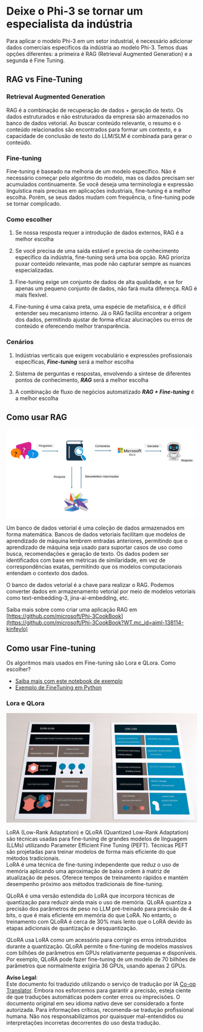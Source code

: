 <!--
CO_OP_TRANSLATOR_METADATA:
{
  "original_hash": "743d7e9cb9c4e8ea642d77bee657a7fa",
  "translation_date": "2025-07-17T09:55:54+00:00",
  "source_file": "md/03.FineTuning/LetPhi3gotoIndustriy.md",
  "language_code": "br"
}
-->
# **Deixe o Phi-3 se tornar um especialista da indústria**

Para aplicar o modelo Phi-3 em um setor industrial, é necessário adicionar dados comerciais específicos da indústria ao modelo Phi-3. Temos duas opções diferentes: a primeira é RAG (Retrieval Augmented Generation) e a segunda é Fine Tuning.

## **RAG vs Fine-Tuning**

### **Retrieval Augmented Generation**

RAG é a combinação de recuperação de dados + geração de texto. Os dados estruturados e não estruturados da empresa são armazenados no banco de dados vetorial. Ao buscar conteúdo relevante, o resumo e o conteúdo relacionados são encontrados para formar um contexto, e a capacidade de conclusão de texto do LLM/SLM é combinada para gerar o conteúdo.

### **Fine-tuning**

Fine-tuning é baseado na melhoria de um modelo específico. Não é necessário começar pelo algoritmo do modelo, mas os dados precisam ser acumulados continuamente. Se você deseja uma terminologia e expressão linguística mais precisas em aplicações industriais, fine-tuning é a melhor escolha. Porém, se seus dados mudam com frequência, o fine-tuning pode se tornar complicado.

### **Como escolher**

1. Se nossa resposta requer a introdução de dados externos, RAG é a melhor escolha

2. Se você precisa de uma saída estável e precisa de conhecimento específico da indústria, fine-tuning será uma boa opção. RAG prioriza puxar conteúdo relevante, mas pode não capturar sempre as nuances especializadas.

3. Fine-tuning exige um conjunto de dados de alta qualidade, e se for apenas um pequeno conjunto de dados, não fará muita diferença. RAG é mais flexível.

4. Fine-tuning é uma caixa preta, uma espécie de metafísica, e é difícil entender seu mecanismo interno. Já o RAG facilita encontrar a origem dos dados, permitindo ajustar de forma eficaz alucinações ou erros de conteúdo e oferecendo melhor transparência.

### **Cenários**

1. Indústrias verticais que exigem vocabulário e expressões profissionais específicas, ***Fine-tuning*** será a melhor escolha

2. Sistema de perguntas e respostas, envolvendo a síntese de diferentes pontos de conhecimento, ***RAG*** será a melhor escolha

3. A combinação de fluxo de negócios automatizado ***RAG + Fine-tuning*** é a melhor escolha

## **Como usar RAG**

![rag](../../../../translated_images/rag.2014adc59e6f6007bafac13e800a6cbc3e297fbb9903efe20a93129bd13987e9.br.png)

Um banco de dados vetorial é uma coleção de dados armazenados em forma matemática. Bancos de dados vetoriais facilitam que modelos de aprendizado de máquina lembrem entradas anteriores, permitindo que o aprendizado de máquina seja usado para suportar casos de uso como busca, recomendações e geração de texto. Os dados podem ser identificados com base em métricas de similaridade, em vez de correspondências exatas, permitindo que os modelos computacionais entendam o contexto dos dados.

O banco de dados vetorial é a chave para realizar o RAG. Podemos converter dados em armazenamento vetorial por meio de modelos vetoriais como text-embedding-3, jina-ai-embedding, etc.

Saiba mais sobre como criar uma aplicação RAG em [https://github.com/microsoft/Phi-3CookBook](https://github.com/microsoft/Phi-3CookBook?WT.mc_id=aiml-138114-kinfeylo)

## **Como usar Fine-tuning**

Os algoritmos mais usados em Fine-tuning são Lora e QLora. Como escolher?
- [Saiba mais com este notebook de exemplo](../../../../code/04.Finetuning/Phi_3_Inference_Finetuning.ipynb)
- [Exemplo de FineTuning em Python](../../../../code/04.Finetuning/FineTrainingScript.py)

### **Lora e QLora**

![lora](../../../../translated_images/qlora.e6446c988ee04ca08807488bb7d9e2c0ea7ef4af9d000fc6d13032b4ac2de18d.br.png)

LoRA (Low-Rank Adaptation) e QLoRA (Quantized Low-Rank Adaptation) são técnicas usadas para fine-tuning de grandes modelos de linguagem (LLMs) utilizando Parameter Efficient Fine Tuning (PEFT). Técnicas PEFT são projetadas para treinar modelos de forma mais eficiente do que métodos tradicionais.  
LoRA é uma técnica de fine-tuning independente que reduz o uso de memória aplicando uma aproximação de baixa ordem à matriz de atualização de pesos. Oferece tempos de treinamento rápidos e mantém desempenho próximo aos métodos tradicionais de fine-tuning.

QLoRA é uma versão estendida do LoRA que incorpora técnicas de quantização para reduzir ainda mais o uso de memória. QLoRA quantiza a precisão dos parâmetros de peso no LLM pré-treinado para precisão de 4 bits, o que é mais eficiente em memória do que LoRA. No entanto, o treinamento com QLoRA é cerca de 30% mais lento que o LoRA devido às etapas adicionais de quantização e desquantização.

QLoRA usa LoRA como um acessório para corrigir os erros introduzidos durante a quantização. QLoRA permite o fine-tuning de modelos massivos com bilhões de parâmetros em GPUs relativamente pequenas e disponíveis. Por exemplo, QLoRA pode fazer fine-tuning de um modelo de 70 bilhões de parâmetros que normalmente exigiria 36 GPUs, usando apenas 2 GPUs.

**Aviso Legal**:  
Este documento foi traduzido utilizando o serviço de tradução por IA [Co-op Translator](https://github.com/Azure/co-op-translator). Embora nos esforcemos para garantir a precisão, esteja ciente de que traduções automáticas podem conter erros ou imprecisões. O documento original em seu idioma nativo deve ser considerado a fonte autorizada. Para informações críticas, recomenda-se tradução profissional humana. Não nos responsabilizamos por quaisquer mal-entendidos ou interpretações incorretas decorrentes do uso desta tradução.